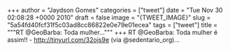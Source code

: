 
+++
author = "Jaydson Gomes"
categories = ["tweet"]
date = "Tue Nov 30 02:08:28 +0000 2010"
draft = false
image = "{TWEET_IMAGE}"
slug = "5a54fd40fcf31f5c03ad8cc86822e0e79e01ecea"
tags = ["tweet"]
title = """RT @GeoBarba: Toda mulher..."""
+++
RT @GeoBarba: Toda mulher é assim!! - http://tinyurl.com/32ojs9e (via @sedentario_org)...
